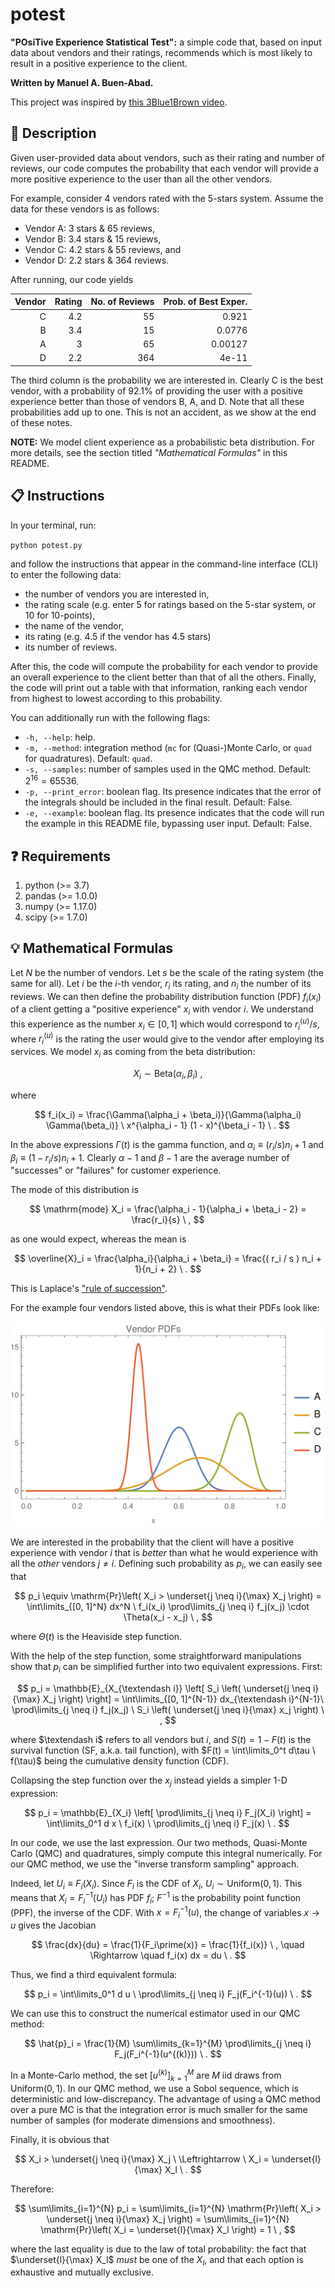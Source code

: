 # potest

**"POsiTive Experience Statistical Test":** a simple code that, based on input data about vendors and their ratings, recommends which is most likely to result in a positive experience to the client.

**Written by Manuel A. Buen-Abad.**

This project was inspired by [this 3Blue1Brown video](https://youtu.be/8idr1WZ1A7Q?si=ONVqJ2fC3hNXjYGx).

📄 Description
-----------------------------------------

Given user-provided data about vendors, such as their rating and number of reviews, our code computes the probability that each vendor will provide a more positive experience to the user than all the other vendors.

For example, consider 4 vendors rated with the 5-stars system.
Assume the data for these vendors is as follows:
- Vendor A: 3 stars & 65 reviews,
- Vendor B: 3.4 stars & 15 reviews,
- Vendor C: 4.2 stars & 55 reviews, and
- Vendor D: 2.2 stars & 364 reviews.

After running, our code yields

| Vendor | Rating | No. of Reviews | Prob. of Best Exper. |
| -----: | -----: | -------------: | -------------------: |
|      C |    4.2 |             55 |                0.921 |
|      B |    3.4 |             15 |               0.0776 |
|      A |      3 |             65 |              0.00127 |
|      D |    2.2 |            364 |                4e-11 |

The third column is the probability we are interested in.
Clearly C is the best vendor, with a probability of 92.1% of providing the user with a positive experience better than those of vendors B, A, and D.
Note that all these probabilities add up to one.
This is not an accident, as we show at the end of these notes.

**NOTE:** We model client experience as a probabilistic beta distribution. For more details, see the section titled _"Mathematical Formulas"_ in this README.


📋 Instructions
-----------------------------------------

In your terminal, run:

`python potest.py`

and follow the instructions that appear in the command-line interface (CLI) to enter the following data:

- the number of vendors you are interested in,
- the rating scale (e.g. enter 5 for ratings based on the 5-star system, or 10 for 10-points),
- the name of the vendor,
- its rating (e.g. 4.5 if the vendor has 4.5 stars)
- its number of reviews.

After this, the code will compute the probability for each vendor to provide an overall experience to the client better than that of all the others.
Finally, the code will print out a table with that information, ranking each vendor from highest to lowest according to this probability.

You can additionally run with the following flags:
- `-h, --help`: help.
- `-m, --method`: integration method (`mc` for (Quasi-)Monte Carlo, or `quad` for quadratures). Default: `quad`.
- `-s, --samples`: number of samples used in the QMC method. Default: $2^{16} = 65536$.
- `-p, --print_error`: boolean flag. Its presence indicates that the error of the integrals should be included in the final result. Default: False.
- `-e, --example`: boolean flag. Its presence indicates that the code will run the example in this README file, bypassing user input. Default: False.


❓ Requirements
-----------------------------------------

1. python (>= 3.7)
2. pandas (>= 1.0.0)
3. numpy (>= 1.17.0)
4. scipy (>= 1.7.0)


💡 Mathematical Formulas
-----------------------------------------

Let $N$ be the number of vendors.
Let $s$ be the scale of the rating system (the same for all).
Let $i$ be the $i$-th vendor, $r_i$ its rating, and $n_i$ the number of its reviews.
We can then define the probability distribution function (PDF) $f_i(x_i)$ of a client getting a "positive experience" $x_i$ with vendor $i$.
We understand this experience as the number $x_i \in [0, 1]$ which would correspond to $r_i^{(u)}/s$, where $r_i^{(u)}$ is the rating the user would give to the vendor after employing its services.
We model $x_i$ as coming from the beta distribution:

$$
X_i \sim \mathrm{Beta}(\alpha_i, \beta_i) \ ,
$$

where

$$
f_i(x_i) = \frac{\Gamma(\alpha_i + \beta_i)}{\Gamma(\alpha_i) \Gamma(\beta_i)} \ x^{\alpha_i - 1} (1 - x)^{\beta_i - 1} \ .
$$

In the above expressions $\Gamma(t)$ is the gamma function, and $\alpha_i \equiv \left( r_i / s \right) n_i + 1$ and $\beta_i \equiv \left( 1 - r_i / s \right) n_i + 1$.
Clearly $\alpha-1$ and $\beta-1$ are the average number of "successes" or "failures" for customer experience.

The mode of this distribution is

$$
\mathrm{mode} X_i = \frac{\alpha_i - 1}{\alpha_i + \beta_i - 2} = \frac{r_i}{s} \ ,
$$

as one would expect, whereas the mean is

$$
\overline{X}_i = \frac{\alpha_i}{\alpha_i + \beta_i} = \frac{( r_i / s ) n_i + 1}{n_i + 2} \ .
$$

This is Laplace's ["rule of succession"](https://en.wikipedia.org/wiki/Rule_of_succession).

For the example four vendors listed above, this is what their PDFs look like:

![Example of Vendor PDFs](./figures/vendor_pdfs.png)

We are interested in the probability that the client will have a positive experience with vendor $i$ that is _better_ than what he would experience with all the _other_ vendors $j \neq i$.
Defining such probability as $p_i$, we can easily see that

$$
p_i \equiv \mathrm{Pr}\left( X_i > \underset{j \neq i}{\max} X_j \right) = \int\limits_{[0, 1]^N} dx^N \ f_i(x_i) \prod\limits_{j \neq i} f_j(x_j) \cdot \Theta(x_i - x_j) \ ,
$$

where $\Theta(t)$ is the Heaviside step function.

With the help of the step function, some straightforward manipulations show that $p_i$ can be simplified further into two equivalent expressions.
First:

$$
p_i = \mathbb{E}_{X_{\textendash i}} \left[ S_i \left( \underset{j \neq i}{\max} X_j \right) \right] = \int\limits_{[0, 1]^{N-1}} dx_{\textendash i}^{N-1}\ \prod\limits_{j \neq i} f_j(x_j) \ S_i \left( \underset{j \neq i}{\max} x_j \right) \ ,
$$

where $\textendash i$ refers to all vendors but $i$, and $S(t) = 1 - F(t)$ is the survival function (SF, a.k.a. tail function), with $F(t) = \int\limits_0^t d\tau \ f(\tau)$ being the cumulative density function (CDF).

Collapsing the step function over the $x_j$ instead yields a simpler 1-D expression:

$$
p_i = \mathbb{E}_{X_i} \left[ \prod\limits_{j \neq i} F_j(X_i) \right] = \int\limits_0^1 d x \ f_i(x) \ \prod\limits_{j \neq i} F_j(x) \ .
$$

In our code, we use the last expression. Our two methods, Quasi-Monte Carlo (QMC) and quadratures, simply compute this integral numerically.
For our QMC method, we use the "inverse transform sampling" approach.

Indeed, let $U_i \equiv F_i(X_i)$.
Since $F_i$ is the CDF of $X_i$, $U_i \sim \mathrm{Uniform}(0, 1)$.
This means that $X_i = F_i^{-1}(U_i)$ has PDF $f_i$; $F^{-1}$ is the probability point function (PPF), the inverse of the CDF.
With $x = F^{-1}_i(u)$, the change of variables $x \to u$ gives the Jacobian

$$
\frac{dx}{du} = \frac{1}{F_i\prime(x)} = \frac{1}{f_i(x)} \ , \quad \Rightarrow \quad f_i(x) dx = du \ .
$$

Thus, we find a third equivalent formula:

$$
p_i = \int\limits_0^1 d u \ \prod\limits_{j \neq i} F_j(F_i^{-1}(u)) \ .
$$

We can use this to construct the numerical estimator used in our QMC method:

$$
\hat{p}_i = \frac{1}{M} \sum\limits_{k=1}^{M} \prod\limits_{j \neq i} F_j(F_i^{-1}(u^{(k)})) \ .
$$

In a Monte-Carlo method, the set $[ u^{(k)} ]_{k=1}^{M}$ are $M$ iid draws from $\mathrm{Uniform}(0, 1)$.
In our QMC method, we use a Sobol sequence, which is deterministic and low-discrepancy.
The advantage of using a QMC method over a pure MC is that the integration error is much smaller for the same number of samples (for moderate dimensions and smoothness).

Finally, it is obvious that

$$
X_i > \underset{j \neq i}{\max} X_j \ \Leftrightarrow \ X_i = \underset{l}{\max} X_l \ .
$$

Therefore:

$$
\sum\limits_{i=1}^{N} p_i = \sum\limits_{i=1}^{N} \mathrm{Pr}\left( X_i > \underset{j \neq i}{\max} X_j \right) = \sum\limits_{i=1}^{N} \mathrm{Pr}\left( X_i = \underset{l}{\max} X_l \right) = 1 \ ,
$$

where the last equality is due to the law of total probability: the fact that $\underset{l}{\max} X_l$ _must_ be one of the $X_l$, and that each option is exhaustive and mutually exclusive.